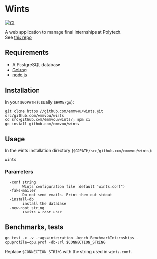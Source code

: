 # Wints

[![CI](https://github.com/emmvou/wints/actions/workflows/go.yml/badge.svg)](https://github.com/emmvou/wints/actions/workflows/go.yml)

A web application to manage final internships at Polytech.  
See [this repo](https://github.com/fhermeni/wints)

## Requirements

- A PostgreSQL database
- [Golang](https://golang.org/)
- [node.js](https://nodejs.org)

## Installation

In your `$GOPATH` (usually `$HOME/go`):
```shell
git clone https://github.com/emmvou/wints.git src/github.com/emmvou/wints
cd src/github.com/emmvou/wints/; npm ci
go install github.com/emmvou/wints
```

## Usage
In the wints installation directory (`$GOPATH/src/github.com/emmvou/wints`):
```shell
wints
```

### Parameters

```Shell
  -conf string  
        Wints configuration file (default "wints.conf")  
  -fake-mailer  
        Do not send emails. Print them out stdout  
  -install-db  
        install the database  
  -new-root string  
        Invite a root user  
```

## Benchmarks, tests

```shell
go test -x -v -tags=integration -bench BenchmarkInternships -cpuprofile=cpu.prof -db-url $CONNECTION_STRING
```
Replace `$CONNECTION_STRING` with the string used in `wints.conf`.
